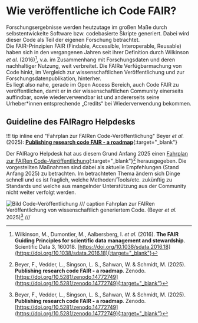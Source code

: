 # Wie veröffentliche ich Code FAIR?

Forschungsergebnisse werden heutzutage im großen Maße durch selbstentwickelte Software bzw. codebasierte Skripte generiert.
Dabei wird dieser Code als Teil der eigenen Forschung betrachtet.  
Die FAIR-Prinzipien FAIR (Findable, Accessible, Interoperable, Reusable) haben sich in den vergangenen Jahren seit ihrer Definition durch Wilkinson _et al._ (2016)[^1], v.a. im Zusammenhang mit Forschungsdaten und deren nachhaltiger Nutzung, weit verbreitet.
Die FAIRe Verfügbarmachung von Code hinkt, im Vergleich zur wissenschaftlichen Veröffentlichung und zur Forschungsdatenpublikation, hinterher.  
Es liegt also nahe, gerade im Open Access Bereich, auch Code FAIR zu veröffentlichen, damit er in der wissenschaftlichen Community einerseits auffindbar, sowie wiederverwendbar ist und andererseits seine Urheber*innen entsprechende „Credits“ bei Wiederverwendung bekommen.

[^1]: Wilkinson, M., Dumontier, M., Aalbersberg, I. _et al._ (2016). **The FAIR Guiding Principles for scientific data management and stewardship**. Scientific Data 3, 160018. [https://doi.org/10.1038/sdata.2016.18](https://doi.org/10.1038/sdata.2016.18){:target="_blank"}


## Guideline des FAIRagro Helpdesks

!!! tip inline end "Fahrplan zur FAIRen Code-Veröffentlichung"
	Beyer _et al._ (2025): [**Publishing research code FAIR - a roadmap**](https://doi.org/10.5281/zenodo.14772749){:target="_blank"}

Der FAIRagro Helpdesk hat aus diesem Grund Anfang 2025 einen [Fahrplan zur FAIRen Code-Veröffentlichung](https://doi.org/10.5281/zenodo.14772749){:target="_blank"}[^2] herausgegeben.
Die vorgestellten Maßnahmen sind dabei als aktuelle Empfehlungen (Stand Anfang 2025) zu betrachten.
Im betrachteten Thema ändern sich Dinge schnell und es ist fraglich, welche Methoden/Tools/etc. zukünftig zu Standards und welche aus mangelnder Unterstützung aus der Community nicht weiter verfolgt werden.


[^2]: Beyer, F., Vedder, L., Singson, L. S., Sahwan, W. & Schmidt, M. (2025). **Publishing research code FAIR - a roadmap**. Zenodo. [https://doi.org/10.5281/zenodo.14772749](https://doi.org/10.5281/zenodo.14772749){:target="_blank"}

![Bild Code-Veröffentlichung](/images/Image_Code_DE.png)
/// caption
Fahrplan zur FAIRen Veröffentlichung von wissenschaftlich generiertem Code. (Beyer _et al._ 2025)[^2]
///
